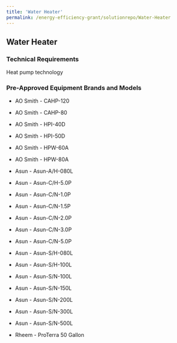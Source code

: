 ```yaml
---
title: 'Water Heater'
permalink: /energy-efficiency-grant/solutionrepo/Water-Heater
---
```


## Water Heater

### Technical Requirements

Heat pump technology 


### Pre-Approved Equipment Brands and Models

- AO Smith - CAHP-120

- AO Smith - CAHP-80

- AO Smith - HPI-40D

- AO Smith - HPI-50D

- AO Smith - HPW-60A

- AO Smith - HPW-80A

- Asun - Asun-A/H-080L

- Asun - Asun-C/H-5.0P

- Asun - Asun-C/N-1.0P

- Asun - Asun-C/N-1.5P

- Asun - Asun-C/N-2.0P

- Asun - Asun-C/N-3.0P

- Asun - Asun-C/N-5.0P

- Asun - Asun-S/H-080L

- Asun - Asun-S/H-100L

- Asun - Asun-S/N-100L

- Asun - Asun-S/N-150L

- Asun - Asun-S/N-200L

- Asun - Asun-S/N-300L

- Asun - Asun-S/N-500L

- Rheem - ProTerra 50 Gallon

